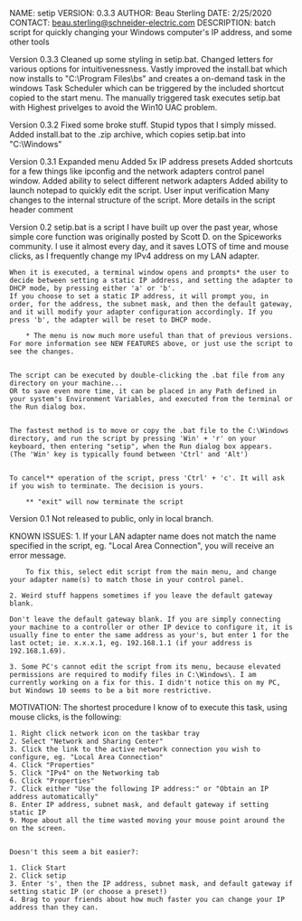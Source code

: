 NAME:			setip
VERSION:		0.3.3
AUTHOR:			Beau Sterling
DATE:			2/25/2020
CONTACT:		beau.sterling@schneider-electric.com
DESCRIPTION:	batch script for quickly changing your Windows computer's IP address, and some other tools


Version 0.3.3
	Cleaned up some styling in setip.bat. Changed letters for various options for intuitivenessness.
	Vastly improved the install.bat which now installs to "C:\Program Files\bs" and creates a on-demand task in the windows Task Scheduler which can be triggered by the included shortcut copied to the start menu.
	The manually triggered task executes setip.bat with Highest privelges to avoid the Win10 UAC problem.


Version 0.3.2
	Fixed some broke stuff. Stupid typos that I simply missed.
	Added install.bat to the .zip archive, which copies setip.bat into "C:\Windows\"


Version 0.3.1
	Expanded menu
		Added 5x IP address presets
		Added shortcuts for a few things like ipconfig and the network adapters control panel window.
		Added ability to select different network adapters
		Added ability to launch notepad to quickly edit the script. 
	User input verification
	Many changes to the internal structure of the script.
	More details in the script header comment


Version 0.2
	setip.bat is a script I have built up over the past year, whose simple core function was originally posted by Scott D. on the Spiceworks community. I use it almost every day, and it saves LOTS of time and mouse clicks, as I frequently change my IPv4 address on my LAN adapter.

	When it is executed, a terminal window opens and prompts* the user to decide between setting a static IP address, and setting the adapter to DHCP mode, by pressing either 'a' or 'b'.
	If you choose to set a static IP address, it will prompt you, in order, for the address, the subnet mask, and then the default gateway, and it will modify your adapter configuration accordingly. If you press 'b', the adapter will be reset to DHCP mode.

		* The menu is now much more useful than that of previous versions. For more information see NEW FEATURES above, or just use the script to see the changes.


	The script can be executed by double-clicking the .bat file from any directory on your machine... 
	OR to save even more time, it can be placed in any Path defined in your system's Environment Variables, and executed from the terminal or the Run dialog box. 


	The fastest method is to move or copy the .bat file to the C:\Windows directory, and run the script by pressing 'Win' + 'r' on your keyboard, then entering "setip", when the Run dialog box appears.
	(The 'Win' key is typically found between 'Ctrl' and 'Alt')


	To cancel** operation of the script, press 'Ctrl' + 'c'. It will ask if you wish to terminate. The decision is yours.
		
		** "exit" will now terminate the script
	
	
Version 0.1
	Not released to public, only in local branch.




KNOWN ISSUES:
	1. If your LAN adapter name does not match the name specified in the script, eg. "Local Area Connection", you will receive an error message. 

		To fix this, select edit script from the main menu, and change your adapter name(s) to match those in your control panel. 

	2. Weird stuff happens sometimes if you leave the default gateway blank.

	Don't leave the default gateway blank. If you are simply connecting your machine to a controller or other IP device to configure it, it is usually fine to enter the same address as your's, but enter 1 for the last octet; ie. x.x.x.1, eg. 192.168.1.1 (if your address is 192.168.1.69).
	
	3. Some PC's cannot edit the script from its menu, because elevated permissions are required to modify files in C:\Windows\. I am currently working on a fix for this. I didn't notice this on my PC, but Windows 10 seems to be a bit more restrictive. 


MOTIVATION:
	The shortest procedure I know of to execute this task, using mouse clicks, is the following:

	1. Right click network icon on the taskbar tray
	2. Select "Network and Sharing Center"
	3. Click the link to the active network connection you wish to configure, eg. "Local Area Connection"
	4. Click "Properties"
	5. Click "IPv4" on the Networking tab
	6. Click "Properties"
	7. Click either "Use the following IP address:" or "Obtain an IP address automatically"
	8. Enter IP address, subnet mask, and default gateway if setting static IP
	9. Mope about all the time wasted moving your mouse point around the on the screen.


	Doesn't this seem a bit easier?:

	1. Click Start
	2. Click setip
	3. Enter 's', then the IP address, subnet mask, and default gateway if setting static IP (or choose a preset!)
	4. Brag to your friends about how much faster you can change your IP address than they can.
